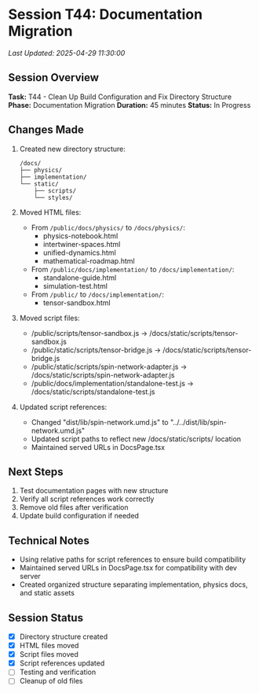 # Session T44: Documentation Migration
*Last Updated: 2025-04-29 11:30:00*

## Session Overview
**Task:** T44 - Clean Up Build Configuration and Fix Directory Structure
**Phase:** Documentation Migration
**Duration:** 45 minutes
**Status:** In Progress

## Changes Made
1. Created new directory structure:
   ```
   /docs/
   ├── physics/              
   ├── implementation/       
   └── static/              
       ├── scripts/         
       └── styles/          
   ```

2. Moved HTML files:
   - From `/public/docs/physics/` to `/docs/physics/`:
     - physics-notebook.html
     - intertwiner-spaces.html
     - unified-dynamics.html
     - mathematical-roadmap.html
   - From `/public/docs/implementation/` to `/docs/implementation/`:
     - standalone-guide.html
     - simulation-test.html
   - From `/public/` to `/docs/implementation/`:
     - tensor-sandbox.html

3. Moved script files:
   - /public/scripts/tensor-sandbox.js → /docs/static/scripts/tensor-sandbox.js
   - /public/static/scripts/tensor-bridge.js → /docs/static/scripts/tensor-bridge.js
   - /public/static/scripts/spin-network-adapter.js → /docs/static/scripts/spin-network-adapter.js
   - /public/docs/implementation/standalone-test.js → /docs/static/scripts/standalone-test.js

4. Updated script references:
   - Changed "dist/lib/spin-network.umd.js" to "../../dist/lib/spin-network.umd.js"
   - Updated script paths to reflect new /docs/static/scripts/ location
   - Maintained served URLs in DocsPage.tsx

## Next Steps
1. Test documentation pages with new structure
2. Verify all script references work correctly
3. Remove old files after verification
4. Update build configuration if needed

## Technical Notes
- Using relative paths for script references to ensure build compatibility
- Maintained served URLs in DocsPage.tsx for compatibility with dev server
- Created organized structure separating implementation, physics docs, and static assets

## Session Status
- [x] Directory structure created
- [x] HTML files moved
- [x] Script files moved
- [x] Script references updated
- [ ] Testing and verification
- [ ] Cleanup of old files
